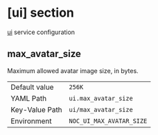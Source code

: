 # [ui] section

[ui](../services/ui.md) service configuration

## max_avatar_size

Maximum allowed avatar image size, in bytes.

|                |                          |
| -------------- | ------------------------ |
| Default value  | `256K`                   |
| YAML Path      | `ui.max_avatar_size`     |
| Key-Value Path | `ui/max_avatar_size`     |
| Environment    | `NOC_UI_MAX_AVATAR_SIZE` |
